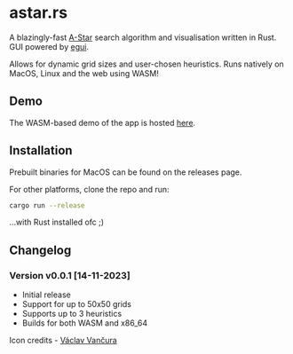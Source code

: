 # astar.rs

A blazingly-fast [A-Star](https://en.wikipedia.org/wiki/A*_search_algorithm) search algorithm and visualisation written in Rust. GUI powered by [egui](https://www.egui.rs/). 

Allows for dynamic grid sizes and user-chosen heuristics. Runs natively on MacOS, Linux and the web using WASM!

## Demo
The WASM-based demo of the app is hosted [here](https://nikhilhenry.github.io/astar.rs).

## Installation

Prebuilt binaries for MacOS can be found on the releases page. 

For other platforms, clone the repo and run:

```bash
cargo run --release
```
...with Rust installed ofc ;)

## Changelog

### Version v0.0.1 [14-11-2023]
- Initial release
- Support for up to 50x50 grids
- Supports up to 3 heuristics
- Builds for both WASM and x86_64

Icon credits - [Václav Vančura](https://www.figma.com/community/file/857303226040719059)

